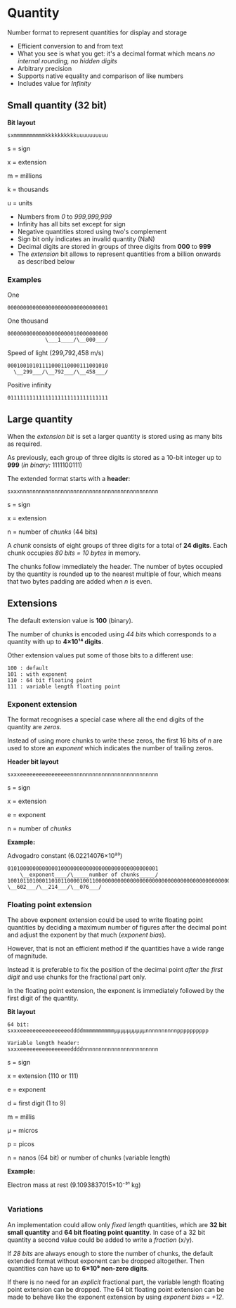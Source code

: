 # Quantity
Number format to represent quantities for display and storage

* Efficient conversion to and from text
* What you see is what you get: it's a decimal format which means _no internal rounding, no hidden digits_
* Arbitrary precision
* Supports native equality and comparison of like numbers
* Includes value for _Infinity_

## Small quantity (32 bit)

**Bit layout**

~~~
sxmmmmmmmmmmkkkkkkkkkkuuuuuuuuuu
~~~

s
  = sign

x
  = extension

m
  = millions

k
  = thousands

u
  = units

* Numbers from _0_ to _999,999,999_
* Infinity has all bits set except for sign
* Negative quantities stored using two's complement
* Sign bit only indicates an invalid quantity (NaN)
* Decimal digits are stored in groups of three digits from **000** to **999**
* The _extension_ bit allows to represent quantities from a billion onwards as described below

### Examples

One
~~~
00000000000000000000000000000001
~~~

One thousand
~~~
00000000000000000000010000000000
            \___1____/\__000___/
~~~

Speed of light (299,792,458 m/s)
~~~
00010010101111000110000111001010
  \__299___/\__792___/\__458___/
~~~

Positive infinity
~~~
01111111111111111111111111111111
~~~

## Large quantity

When the _extension bit_ is set a larger quantity is stored using as many bits as required.

As previously, each group of three digits is stored as a 10-bit integer up to **999** (_in binary:_ 1111100111)

The extended format starts with a **header**:

~~~
sxxxnnnnnnnnnnnnnnnnnnnnnnnnnnnnnnnnnnnnnnnnnnnn
~~~

s
  = sign

x
  = extension

n
  = number of _chunks_ (44 bits)

A _chunk_ consists of eight groups of three digits for a total of **24 digits**. Each chunk occupies _80 bits = 10 bytes_ in memory.

The chunks follow immediately the header. The number of bytes occupied by the quantity is rounded up to the nearest multiple of four, which means that two bytes padding are added when _n_ is even.

## Extensions

The default extension value is **100** (binary).

The number of chunks is encoded using _44 bits_ which corresponds to a quantity with up to **4×10¹⁴ digits**.

Other extension values put some of those bits to a different use:

~~~
100 : default
101 : with exponent
110 : 64 bit floating point
111 : variable length floating point
~~~

### Exponent extension

The format recognises a special case where all the end digits of the quantity are _zeros_.

Instead of using more chunks to write these zeros, the first 16 bits of _n_ are used to store an _exponent_ which indicates the number of trailing zeros.

**Header bit layout**

~~~
sxxxeeeeeeeeeeeeeeeennnnnnnnnnnnnnnnnnnnnnnnnnnn
~~~

s
  = sign

x
  = extension

e
  = exponent

n
  = number of _chunks_

**Example:**

Advogadro constant (6.02214076×10²³)
~~~
010100000000000010000000000000000000000000000001
    \__exponent____/\_____number of chunks_____/
10010110100011010110000100110000000000000000000000000000000000000000000000000000
\__602___/\__214___/\__076___/
~~~

### Floating point extension

The above exponent extension could be used to write floating point quantities by deciding a maximum number of figures after the decimal point and adjust the exponent by that much (_exponent bias_). 

However, that is not an efficient method if the quantities have a wide range of magnitude.

Instead it is preferable to fix the position of the decimal point _after the first digit_ and use chunks for the fractional part only.

In the floating point extension, the exponent is immediately followed by the first digit of the quantity.

**Bit layout**

~~~
64 bit:
sxxxeeeeeeeeeeeeeeeeddddmmmmmmmmmmµµµµµµµµµµnnnnnnnnnnpppppppppp

Variable length header:
sxxxeeeeeeeeeeeeeeeeddddnnnnnnnnnnnnnnnnnnnnnnnn
~~~

s
  = sign

x
  = extension (110 or 111)

e
  = exponent

d
  = first digit (1 to 9)

m
  = millis

µ
  = micros

p
  = picos

n
  = nanos (64 bit) or number of chunks (variable length)

**Example:**

Electron mass at rest (9.1093837015×10⁻³¹ kg)
~~~
~~~

### Variations

An implementation could allow only _fixed length_ quantities, which are **32 bit small quantity** and **64 bit floating point quantity**. In case of a 32 bit quantity a second value could be added to write a _fraction_ (x/y).

If _28 bits_ are always enough to store the number of chunks, the default extended format without exponent can be dropped altogether. Then quantities can have up to **6×10⁹ non-zero digits**.

If there is no need for an _explicit_ fractional part, the variable length floating point extension can be dropped. The 64 bit floating point extension can be made to behave like the exponent extension by using _exponent bias = +12_.
